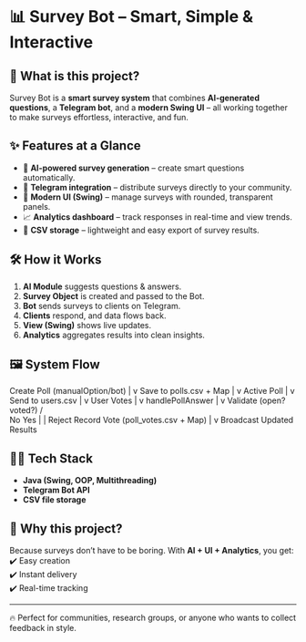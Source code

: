 # 📊 Survey Bot – Smart, Simple & Interactive  

## 🚀 What is this project?  
Survey Bot is a **smart survey system** that combines **AI-generated questions**, a **Telegram bot**, and a **modern Swing UI** – all working together to make surveys effortless, interactive, and fun.  

## ✨ Features at a Glance  
- 🤖 **AI-powered survey generation** – create smart questions automatically.  
- 💬 **Telegram integration** – distribute surveys directly to your community.  
- 🎨 **Modern UI (Swing)** – manage surveys with rounded, transparent panels.  
- 📈 **Analytics dashboard** – track responses in real-time and view trends.  
- 💾 **CSV storage** – lightweight and easy export of survey results.  

## 🛠️ How it Works  
1. **AI Module** suggests questions & answers.  
2. **Survey Object** is created and passed to the Bot.  
3. **Bot** sends surveys to clients on Telegram.  
4. **Clients** respond, and data flows back.  
5. **View (Swing)** shows live updates.  
6. **Analytics** aggregates results into clean insights.  

## 🖼️ System Flow  
Create Poll (manualOption/bot)
        |
        v
 Save to polls.csv + Map
        |
        v
    Active Poll
        |
        v
 Send to users.csv
        |
        v
    User Votes
        |
        v
 handlePollAnswer
        |
        v
Validate (open? voted?)
      /       \
     No       Yes
     |         |
 Reject   Record Vote (poll_votes.csv + Map)
                 |
                 v
      Broadcast Updated Results


## 🧑‍💻 Tech Stack  
- **Java (Swing, OOP, Multithreading)**  
- **Telegram Bot API**  
- **CSV file storage**  

## 🌟 Why this project?  
Because surveys don’t have to be boring. With **AI + UI + Analytics**, you get:  
✔️ Easy creation  
✔️ Instant delivery  
✔️ Real-time tracking  

---

🔥 Perfect for communities, research groups, or anyone who wants to collect feedback in style.  
